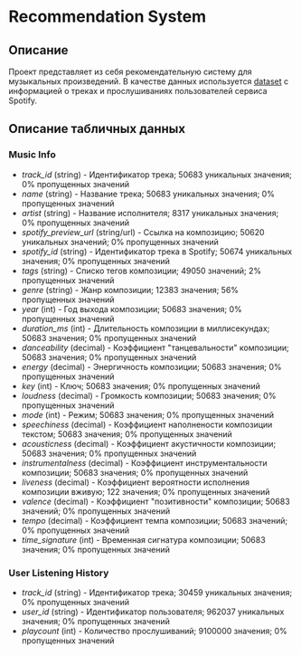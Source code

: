 # Recommendation System

## Описание
Проект представляет из себя рекомендательную систему для музыкальных произведений.
В качестве данных используется [dataset](https://disk.yandex.ru/d/zJETeW9wldI8eg) с информацией о треках и прослушиваниях пользователей сервиса Spotify.

## Описание табличных данных

### Music Info
* *track_id* (string) - Идентификатор трека; 50683 уникальных значения; 0% пропущенных значений
* *name* (string) - Название трека; 50683 уникальных значения; 0% пропущенных значений
* *artist* (string) - Название исполнителя; 8317 уникальных значения; 0% пропущенных значений
* *spotify_preview_url* (string/url) - Ссылка на композицию; 50620 уникальных значений; 0% пропущенных значений
* *spotify_id* (string) - Идентификатор трека в Spotify; 50674 уникальных значения; 0% пропущенных значений
* *tags* (string) - Списко тегов композиции; 49050 значений; 2% пропущенных значений
* *genre* (string) - Жанр композиции; 12383 значения; 56% пропущенных значений
* *year* (int) -  Год выхода композиции; 50683 значения; 0% пропущенных значений
* *duration_ms* (int) - Длительность композиции в миллисекундах; 50683 значения; 0% пропущенных значений
* *danceability* (decimal) - Коэффициент "танцевальности" композиции; 50683 значения; 0% пропущенных значений
* *energy* (decimal) - Энергичность композиции; 50683 значения; 0% пропущенных значений
* *key* (int) - Ключ; 50683 значения; 0% пропущенных значений
* *loudness* (decimal) - Громкость композиции; 50683 значения; 0% пропущенных значений
* *mode* (int) - Режим; 50683 значения; 0% пропущенных значений
* *speechiness* (decimal) - Коэффициент наполнености композиции текстом; 50683 значения; 0% пропущенных значений
* *acousticness* (decimal) - Коэффициент акустичности композиции; 50683 значения; 0% пропущенных значений
* *instrumentalness* (decimal) - Коэффициент инструментальности композиции; 50683 значения; 0% пропущенных значений
* *liveness* (decimal) -  Коэффициент вероятности исполнения композиции вживую; 122 значения; 0% пропущенных значений
* *valence* (decimal) - Коэффициент "позитивности" композиции; 50683 значений; 0% пропущенных значений
* *tempo* (decimal) - Коэффициент темпа композиции; 50683 значений; 0% пропущенных значений
* *time_signature* (int) - Временная сигнатура композиции; 50683 значения; 0% пропущенных значений



### User Listening History
* *track_id* (string) - Идентификатор трека; 30459 уникальных значения; 0% пропущенных значений
* *user_id* (string) - Идентификатор пользователя; 962037 уникальных значения; 0% пропущенных значений
* *playcount* (int) - Количество прослушиваний; 9100000 значения; 0% пропущенных значений



